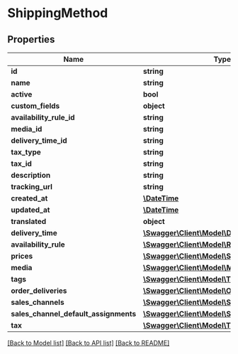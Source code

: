 # ShippingMethod

## Properties
Name | Type | Description | Notes
------------ | ------------- | ------------- | -------------
**id** | **string** |  | [optional] 
**name** | **string** |  | 
**active** | **bool** |  | [optional] 
**custom_fields** | **object** |  | [optional] 
**availability_rule_id** | **string** |  | 
**media_id** | **string** |  | [optional] 
**delivery_time_id** | **string** |  | 
**tax_type** | **string** |  | 
**tax_id** | **string** |  | [optional] 
**description** | **string** |  | [optional] 
**tracking_url** | **string** |  | [optional] 
**created_at** | [**\DateTime**](\DateTime.md) |  | 
**updated_at** | [**\DateTime**](\DateTime.md) |  | [optional] 
**translated** | **object** |  | [optional] 
**delivery_time** | [**\Swagger\Client\Model\DeliveryTime**](DeliveryTime.md) |  | [optional] 
**availability_rule** | [**\Swagger\Client\Model\Rule**](Rule.md) |  | [optional] 
**prices** | [**\Swagger\Client\Model\ShippingMethodPrice**](ShippingMethodPrice.md) |  | [optional] 
**media** | [**\Swagger\Client\Model\Media**](Media.md) |  | [optional] 
**tags** | [**\Swagger\Client\Model\Tag**](Tag.md) |  | [optional] 
**order_deliveries** | [**\Swagger\Client\Model\OrderDelivery**](OrderDelivery.md) |  | [optional] 
**sales_channels** | [**\Swagger\Client\Model\SalesChannel**](SalesChannel.md) |  | [optional] 
**sales_channel_default_assignments** | [**\Swagger\Client\Model\SalesChannel**](SalesChannel.md) |  | [optional] 
**tax** | [**\Swagger\Client\Model\Tax**](Tax.md) |  | [optional] 

[[Back to Model list]](../../README.md#documentation-for-models) [[Back to API list]](../../README.md#documentation-for-api-endpoints) [[Back to README]](../../README.md)

